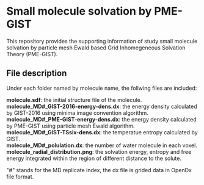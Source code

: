 # Small molecule solvation by PME-GIST

This repository provides the supporting information of study small molecule solvation by particle mesh Ewald based Grid Inhomegeneous Solvation Theory (PME-GIST).

## File description

Under each folder named by molecule name, the follwing files are included:

**molecule.sdf**: the initial structure file of the molecule.\
**molecule_MD#_GIST-2016-energy-dens.dx**: the energy density calculated by GIST-2016 using minima image convention algorithm. \
**molecule_MD#_PME-GIST-energy-dens.dx**: the energy density calculated by PME-GIST using particle mesh Ewald algorithm. \
**molecule_MD#_GIST-TSsix-dens.dx**: the temperatue entropy calculated by GIST. \
**molecule_MD#_polulation.dx**: the number of water molecule in each voxel. \
**molecule_radial_distribution.png**: the solvation energy, entropy and free energy integrated within the region of different distance to the solute.

"#" stands for the MD replicate index, the dx file is grided data in OpenDx file format.







